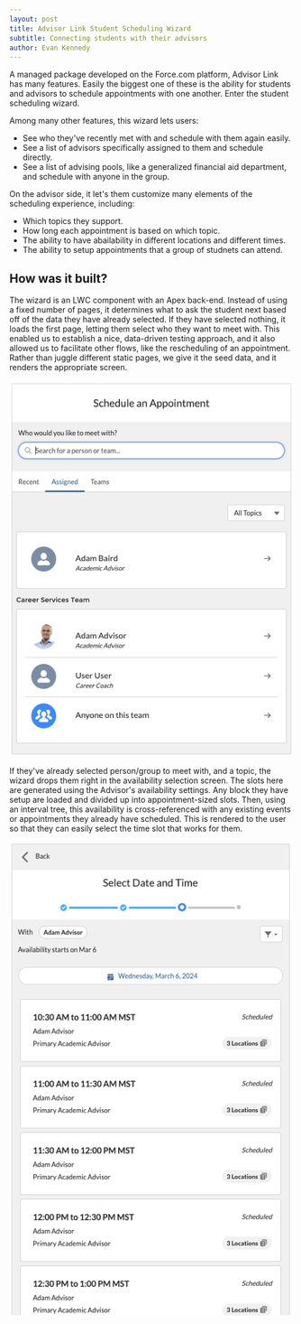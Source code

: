 ```yaml
---
layout: post
title: Advisor Link Student Scheduling Wizard
subtitle: Connecting students with their advisors
author: Evan Kennedy
---
```


A managed package developed on the Force.com platform, Advisor Link has many features. Easily the biggest one of these is the ability for students and advisors to schedule appointments with one another. Enter the student scheduling wizard.

Among many other features, this wizard lets users:

- See who they've recently met with and schedule with them again easily.
- See a list of advisors specifically assigned to them and schedule directly.
- See a list of advising pools, like a generalized financial aid department, and schedule with anyone in the group.

On the advisor side, it let's them customize many elements of the scheduling experience, including:

- Which topics they support.
- How long each appointment is based on which topic.
- The ability to have abailability in different locations and different times.
- The ability to setup appointments that a group of studnets can attend.

## How was it built?

The wizard is an LWC component with an Apex back-end. Instead of using a fixed number of pages, it determines what to ask the student next based off of the data they have already selected. If they have selected nothing, it loads the first page, letting them select who they want to meet with. This enabled us to establish a nice, data-driven testing approach, and it also allowed us to facilitate other flows, like the rescheduling of an appointment. Rather than juggle different static pages, we give it the seed data, and it renders the appropriate screen.

![Advisor Select](/assets/img/wizardAdvisorSelect.png)

If they've already selected person/group to meet with, and a topic, the wizard drops them right in the availability selection screen. The slots here are generated using the Advisor's availability settings. Any block they have setup are loaded and divided up into appointment-sized slots. Then, using an interval tree, this availability is cross-referenced with any existing events or appointments they already have scheduled. This is rendered to the user so that they can easily select the time slot that works for them. 

![Availability](/assets/img/wizardAvailability.png)